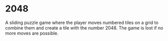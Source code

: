 # 2048

A sliding puzzle game where the player moves numbered tiles on a grid to combine them and create a tile with the number 2048. The game is lost if no more moves are possible.
